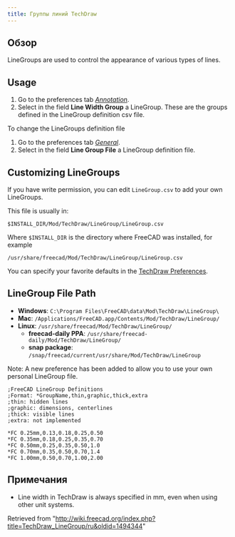```yaml
---
title: Группы линий TechDraw
---
```

## Обзор

LineGroups are used to control the appearance of various types of lines.

## Usage

1. Go to the preferences tab *[Annotation](/TechDraw_Preferences#Annotation "TechDraw Preferences")*.
2. Select in the field **Line Width Group** a LineGroup. These are the groups defined in the LineGroup definition csv file.

To change the LineGroups definition file

1. Go to the preferences tab *[General](/TechDraw_Preferences#General "TechDraw Preferences")*.
2. Select in the field **Line Group File** a LineGroup definition file.

## Customizing LineGroups

If you have write permission, you can edit `LineGroup.csv` to add your own LineGroups.

This file is usually in:

```
$INSTALL_DIR/Mod/TechDraw/LineGroup/LineGroup.csv

```

Where `$INSTALL_DIR` is the directory where FreeCAD was installed, for example

```
/usr/share/freecad/Mod/TechDraw/LineGroup/LineGroup.csv

```

You can specify your favorite defaults in the [TechDraw Preferences](/TechDraw_Preferences "TechDraw Preferences").

## LineGroup File Path

* **Windows**: `C:\Program Files\FreeCAD\data\Mod\TechDraw\LineGroup\`
* **Mac**: `/Applications/FreeCAD.app/Contents/Mod/TechDraw/LineGroup/`
* **Linux**: `/usr/share/freecad/Mod/TechDraw/LineGroup/`
  + **freecad-daily PPA**: `/usr/share/freecad-daily/Mod/TechDraw/LineGroup/`
  + **snap package**: `/snap/freecad/current/usr/share/Mod/TechDraw/LineGroup`

Note: A new preference has been added to allow you to use your own personal LineGroup file.

```
;FreeCAD LineGroup Definitions
;Format: *GroupName,thin,graphic,thick,extra
;thin: hidden lines
;graphic: dimensions, centerlines
;thick: visible lines
;extra: not implemented

```

```
*FC 0.25mm,0.13,0.18,0.25,0.50
*FC 0.35mm,0.18,0.25,0.35,0.70
*FC 0.50mm,0.25,0.35,0.50,1.0
*FC 0.70mm,0.35,0.50,0.70,1.4
*FC 1.00mm,0.50,0.70,1.00,2.00

```

## Примечания

* Line width in TechDraw is always specified in mm, even when using other unit systems.

Retrieved from "<http://wiki.freecad.org/index.php?title=TechDraw_LineGroup/ru&oldid=1494344>"